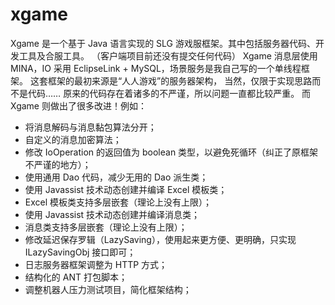 # xgame
Xgame 是一个基于 Java 语言实现的 SLG 游戏服框架。其中包括服务器代码、开发工具及合服工具。
（客户端项目前还没有提交任何代码）
Xgame 消息层使用 MINA，IO 采用 EclipseLink + MySQL，场景服务是我自己写的一个单线程框架。
这套框架的最初来源是“人人游戏”的服务器架构，
当然，仅限于实现思路而不是代码……
原来的代码存在着诸多的不严谨，所以问题一直都比较严重。
而 Xgame 则做出了很多改进！例如：
* 将消息解码与消息黏包算法分开；
* 自定义的消息加密算法；
* 修改 IoOperation 的返回值为 boolean 类型，以避免死循环（纠正了原框架不严谨的地方）；
* 使用通用 Dao 代码，减少无用的 Dao 派生类；
* 使用 Javassist 技术动态创建并编译 Excel 模板类；
* Excel 模板类支持多层嵌套（理论上没有上限）；
* 使用 Javassist 技术动态创建并编译消息类；
* 消息类支持多层嵌套（理论上没有上限）；
* 修改延迟保存罗辑（LazySaving），使用起来更方便、更明确，只实现 ILazySavingObj 接口即可；
* 日志服务器框架调整为 HTTP 方式；
* 结构化的 ANT 打包脚本；
* 调整机器人压力测试项目，简化框架结构；
